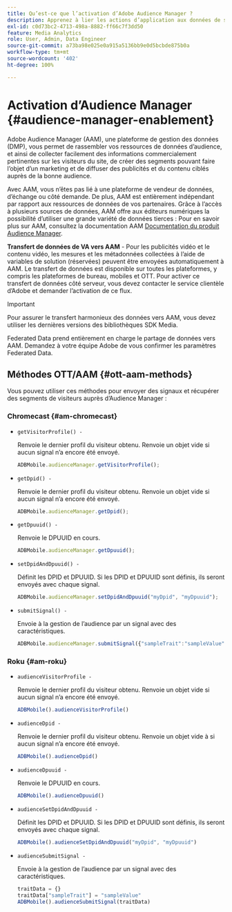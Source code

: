```yaml
---
title: Qu’est-ce que l’activation d’Adobe Audience Manager ?
description: Apprenez à lier les actions d’application aux données de suivi multimédia sans avoir besoin de règles de traitement supplémentaires ni de variables personnalisées.
exl-id: c0d73bc2-4713-498a-8882-ff66c7f3dd50
feature: Media Analytics
role: User, Admin, Data Engineer
source-git-commit: a73ba98e025e0a915a5136bb9e0d5bcbde875b0a
workflow-type: tm+mt
source-wordcount: '402'
ht-degree: 100%

---
```


# Activation d’Audience Manager {#audience-manager-enablement}

Adobe Audience Manager (AAM), une plateforme de gestion des données (DMP), vous permet de rassembler vos ressources de données d’audience, et ainsi de collecter facilement des informations commercialement pertinentes sur les visiteurs du site, de créer des segments pouvant faire l’objet d’un marketing et de diffuser des publicités et du contenu ciblés auprès de la bonne audience.

Avec AAM, vous n’êtes pas lié à une plateforme de vendeur de données, d’échange ou côté demande. De plus, AAM est entièrement indépendant par rapport aux ressources de données de vos partenaires. Grâce à l’accès à plusieurs sources de données, AAM offre aux éditeurs numériques la possibilité d’utiliser une grande variété de données tierces : Pour en savoir plus sur AAM, consultez la documentation AAM [Documentation du produit Audience Manager](https://docs.adobe.com/content/help/fr-FR/experience-cloud/user-guides/home.html).

**Transfert de données de VA vers AAM** - Pour les publicités vidéo et le contenu vidéo, les mesures et les métadonnées collectées à l’aide de variables de solution (réservées) peuvent être envoyées automatiquement à AAM. Le transfert de données est disponible sur toutes les plateformes, y compris les plateformes de bureau, mobiles et OTT. Pour activer ce transfert de données côté serveur, vous devez contacter le service clientèle d’Adobe et demander l’activation de ce flux.

>[!IMPORTANT]
>
>Pour assurer le transfert harmonieux des données vers AAM, vous devez utiliser les dernières versions des bibliothèques SDK Media.

Federated Data prend entièrement en charge le partage de données vers AAM. Demandez à votre équipe Adobe de vous confirmer les paramètres Federated Data.

## Méthodes OTT/AAM {#ott-aam-methods}

Vous pouvez utiliser ces méthodes pour envoyer des signaux et récupérer des segments de visiteurs auprès d’Audience Manager :

### Chromecast {#am-chromecast}

* `getVisitorProfile() -`

   Renvoie le dernier profil du visiteur obtenu. Renvoie un objet vide si aucun signal n’a encore été envoyé.

   ```js
   ADBMobile.audienceManager.getVisitorProfile();
   ```

* `getDpid() -`

   Renvoie le dernier profil du visiteur obtenu. Renvoie un objet vide si aucun signal n’a encore été envoyé.

   ```js
   ADBMobile.audienceManager.getDpid();
   ```

* `getDpuuid() -`

   Renvoie le DPUUID en cours.

   ```js
   ADBMobile.audienceManager.getDpuuid();
   ```

* `setDpidAndDpuuid() -`

   Définit les DPID et DPUUID. Si les DPID et DPUUID sont définis, ils seront envoyés avec chaque signal.

   ```js
   ADBMobile.audienceManager.setDpidAndDpuuid("myDpid", "myDpuuid");
   ```

* `submitSignal() -`

   Envoie à la gestion de l’audience par un signal avec des caractéristiques.

   ```js
   ADBMobile.audienceManager.submitSignal({"sampleTrait":"sampleValue"});
   ```

### Roku {#am-roku}

* `audienceVisitorProfile -`

   Renvoie le dernier profil du visiteur obtenu. Renvoie un objet vide si aucun signal n’a encore été envoyé.

   ```js
   ADBMobile().audienceVisitorProfile()
   ```

* `audienceDpid -`

   Renvoie le dernier profil du visiteur obtenu. Renvoie un objet vide à si aucun signal n’a encore été envoyé.

   ```js
   ADBMobile().audienceDpid()
   ```

* `audienceDpuuid -`

   Renvoie le DPUUID en cours.

   ```js
   ADBMobile().audienceDpuuid()
   ```

* `audienceSetDpidAndDpuuid -`

   Définit les DPID et DPUUID. Si les DPID et DPUUID sont définis, ils seront envoyés avec chaque signal.

   ```js
   ADBMobile().audienceSetDpidAndDpuuid("myDpid", "myDpuuid")
   ```

* `audienceSubmitSignal -`

   Envoie à la gestion de l’audience par un signal avec des caractéristiques.

   ```js
   traitData = {}
   traitData["sampleTrait"] = "sampleValue"
   ADBMobile().audienceSubmitSignal(traitData)
   ```
